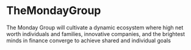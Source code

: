 # TheMondayGroup
The Monday Group will cultivate a dynamic ecosystem where high net worth individuals and families, innovative companies, and the brightest minds in finance converge to achieve shared and individual goals
